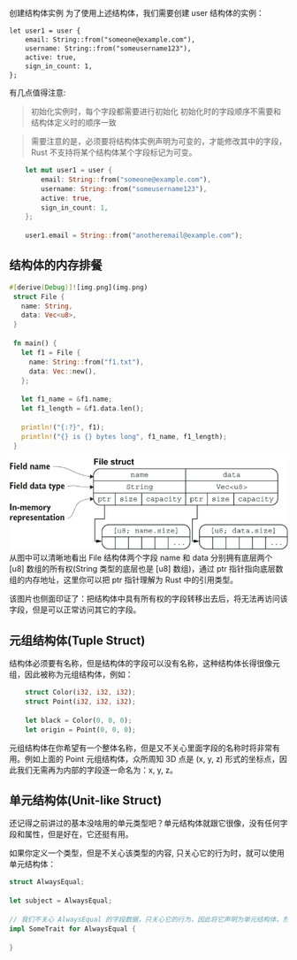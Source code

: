 创建结构体实例
为了使用上述结构体，我们需要创建 user 结构体的实例：

    let user1 = user {
        email: String::from("someone@example.com"),
        username: String::from("someusername123"),
        active: true,
        sign_in_count: 1,
    };
有几点值得注意:

> 初始化实例时，每个字段都需要进行初始化
初始化时的字段顺序不需要和结构体定义时的顺序一致

>  需要注意的是，必须要将结构体实例声明为可变的，才能修改其中的字段，Rust 不支持将某个结构体某个字段标记为可变。
```rust
    let mut user1 = user {
        email: String::from("someone@example.com"),
        username: String::from("someusername123"),
        active: true,
        sign_in_count: 1,
    };

    user1.email = String::from("anotheremail@example.com");

```

## 结构体的内存排餐
```rust
#[derive(Debug)]![img.png](img.png)
 struct File {
   name: String,
   data: Vec<u8>,
 }

 fn main() {
   let f1 = File {
     name: String::from("f1.txt"),
     data: Vec::new(),
   };

   let f1_name = &f1.name;
   let f1_length = &f1.data.len();

   println!("{:?}", f1);
   println!("{} is {} bytes long", f1_name, f1_length);
 }
```
![struct_memory.png](struct_memory.png)
从图中可以清晰地看出 File 结构体两个字段 name 和 data 分别拥有底层两个 [u8] 数组的所有权(String 类型的底层也是 [u8] 数组)，通过 ptr 指针指向底层数组的内存地址，这里你可以把 ptr 指针理解为 Rust 中的引用类型。

该图片也侧面印证了：把结构体中具有所有权的字段转移出去后，将无法再访问该字段，但是可以正常访问其它的字段。

## 元组结构体(Tuple Struct)
结构体必须要有名称，但是结构体的字段可以没有名称，这种结构体长得很像元组，因此被称为元组结构体，例如：
```rust
    struct Color(i32, i32, i32);
    struct Point(i32, i32, i32);

    let black = Color(0, 0, 0);
    let origin = Point(0, 0, 0);
```
元组结构体在你希望有一个整体名称，但是又不关心里面字段的名称时将非常有用。例如上面的 Point 元组结构体，众所周知 3D 点是 (x, y, z) 形式的坐标点，因此我们无需再为内部的字段逐一命名为：x, y, z。

## 单元结构体(Unit-like Struct)
还记得之前讲过的基本没啥用的单元类型吧？单元结构体就跟它很像，没有任何字段和属性，但是好在，它还挺有用。

如果你定义一个类型，但是不关心该类型的内容, 只关心它的行为时，就可以使用 单元结构体：
```rust
struct AlwaysEqual;

let subject = AlwaysEqual;

// 我们不关心 AlwaysEqual 的字段数据，只关心它的行为，因此将它声明为单元结构体，然后再为它实现某个特征
impl SomeTrait for AlwaysEqual {

}

```
